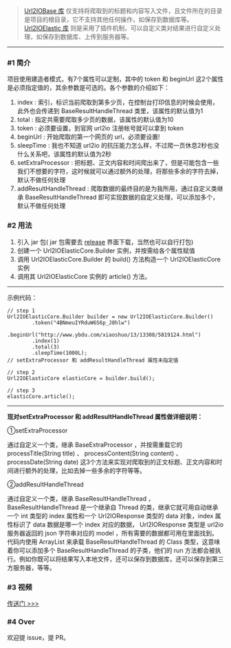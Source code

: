 > [Url2IOBase 库](https://github.com/xiaosongfu/Url2IOBase) 仅支持将爬取到的标题和内容写入文件，且文件所在的目录是项目的根目录，它不支持其他任何操作，如保存到数据库等。  
> [Url2IOElastic 库](https://github.com/xiaosongfu/Url2IOElastic) 则是采用了插件机制，可以自定义类对结果进行自定义处理，如保存到数据库、上传到服务器等。  

---  

### #1 简介  
项目使用建造者模式，有7个属性可以定制，其中的 token 和 beginUrl 这2个属性是必须指定值的，其余参数是可选的。各个参数的介绍如下：  
>  
1. index : 索引，标识当前爬取到第多少页，在控制台打印信息的时候会使用，此外也会传递到 BaseResultHandleThread 类里，该属性的默认值为1  
2. total : 指定共需要爬取多少页的数据，该属性的默认值为10  
3. token : 必须要设置，到官网 url2io 注册帐号就可以拿到 token  
4. beginUrl : 开始爬取的第一个网页的 url，必须要设置!    
5. sleepTime : 我也不知道 url2io 的抗压能力怎么样，不过爬一页休息2秒也没什么关系吧，该属性的默认值为2秒  
6. setExtraProcessor : 把标题、正文内容和时间爬出来了，但是可能包含一些我们不想要的字符，这时候就可以通过额外的处理，将那些多余的字符去掉，默认不做任何处理  
7. addResultHandleThread : 爬取数据的最终目的是为我所用，通过自定义类继承 BaseResultHandleThread 即可实现数据的自定义处理，可以添加多个，默认不做任何处理  

### #2 用法
>  
1. 引入 jar 包( jar 包需要去 [release](https://github.com/xiaosongfu/Url2IOElastic/releases) 界面下载，当然也可以自行打包)  
2. 创建一个 Url2IOElasticCore.Builder 实例，并按需给各个属性赋值  
3. 调用 Url2IOElasticCore.Builder 的 build() 方法构造一个 Url2IOElasticCore 实例  
4. 调用其 Url2IOElasticCore 实例的 article() 方法。  

---  
示例代码：  
```  
// step 1
Url2IOElasticCore.Builder builder = new Url2IOElasticCore.Builder()
        .token("4BNmeuIYRduW6S6p_J8hlw")
        .beginUrl("http://www.ybdu.com/xiaoshuo/13/13308/5819124.html")
        .index(1)
        .total(3)
        .sleepTime(1000L);
// setExtraProcessor 和 addResultHandleThread 属性未指定值

// step 2
Url2IOElasticCore elasticCore = builder.build();

// step 3
elasticCore.article();
```  

---  

**现对setExtraProcessor 和 addResultHandleThread 属性做详细说明：**  

①setExtraProcessor  
>  
通过自定义一个类，继承 BaseExtraProcessor ，并按需重载它的 processTitle(String title) 、 processContent(String content) 、 processDate(String date) 这3个方法来实现对爬取到的正文标题、正文内容和时间进行额外的处理，比如去掉一些多余的字符等等。  


②addResultHandleThread  
>  
通过自定义一个类，继承 BaseResultHandleThread ， BaseResultHandleThread  是一个继承自 Thread 的类，继承它就可用自动继承 一个 int 类型的 index 属性和一个 Url2IOResponse 类型的 data 对象，index 属性标识了 data 数据是哪一个 index 对应的数据， Url2IOResponse 类型是 url2io 服务器返回的 json 字符串对应的 model ，所有需要的数据都可用在里面找到。  
代码内使用 ArrayList 来承载 BaseResultHandleThread 的 Class 类型，这意味着你可以添加多个 BaseResultHandleThread 的子类，他们的 run 方法都会被执行。例如你既可以将结果写入本地文件，还可以保存到数据库，还可以保存到第三方服务器，等等。

### #3 视频
[传送门 >>>]()
### #4 Over
欢迎提 issue，提 PR。  
